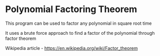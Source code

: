 # Polynomial Factoring Theorem

This program can be used to factor any polynomial in square root time 

It uses a brute force approach to find a factor of the polynomial through factor theorem

Wikipedia article - https://en.wikipedia.org/wiki/Factor_theorem 
